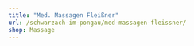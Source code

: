 ```yaml
---
title: "Med. Massagen Fleißner"
url: /schwarzach-im-pongau/med-massagen-fleissner/
shop: Massage
---
```

